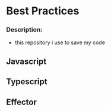 # Best Practices

### Description:
- this repository i use to save my code


## Javascript

## Typescript 

## Effector


